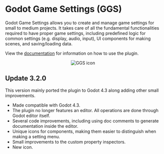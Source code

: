 # Godot Game Settings (GGS)

Godot Game Settings allows you to create and manage game settings for small to medium projects. It takes care of all the fundamental functionalities required to have proper game settings, including predefined logic for common settings (e.g. display, audio, input), UI components for making scenes, and saving/loading data.

View the [documentation](https://punchableplushie.github.io/godot-game-settings-docs) for information on how to use the plugin.

<p align="center">
	<img src="https://i.postimg.cc/cCGPB9Kt/ggs-icon.png" alt="GGS icon">
</p>

## Update 3.2.0

This version mainly ported the plugin to Godot 4.3 along adding other small improvements.

- Made compatible with Godot 4.3.
- The plugin no longer features an editor. All operations are done through Godot editor itself.
- Several code improvements, including using doc comments to generate documentation inside the editor.
- Unique icons for components, making them easier to distinguish when making a setting menu.
- Small improvements to the custom property inspectors.
- New icon.
